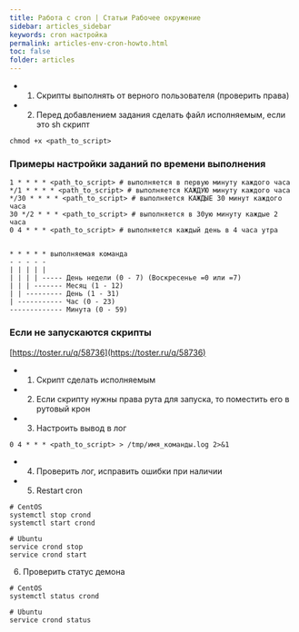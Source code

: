 ```yaml
---
title: Работа с cron | Статьи Рабочее окружение
sidebar: articles_sidebar
keywords: cron настройка
permalink: articles-env-cron-howto.html
toc: false
folder: articles
---
```


* 1) Скрипты выполнять от верного пользователя (проверить права)

* 2) Перед добавлением задания сделать файл исполняемым, если это sh скрипт

```
chmod +x <path_to_script>
```

### Примеры настройки заданий по времени выполнения

```
1 * * * * <path_to_script> # выполняется в первую минуту каждого часа
*/1 * * * * <path_to_script> # выполняется КАЖДУЮ минуту каждого часа
*/30 * * * * <path_to_script> # выполняется КАЖДЫЕ 30 минут каждого часа
30 */2 * * * <path_to_script> # выполняется в 30ую минуту каждые 2 часа
0 4 * * * <path_to_script> # выполняется каждый день в 4 часа утра


* * * * * выполняемая команда
- - - - -
| | | | |
| | | | ----- День недели (0 - 7) (Воскресенье =0 или =7)
| | | ------- Месяц (1 - 12)
| | --------- День (1 - 31)
| ----------- Час (0 - 23)
------------- Минута (0 - 59)
```

### Если не запускаются скрипты

[https://toster.ru/q/58736](https://toster.ru/q/58736)

* 1) Скрипт сделать исполняемым

* 2) Если скрипту нужны права рута для запуска, то поместить его в рутовый крон

* 3) Настроить вывод в лог

```
0 4 * * * <path_to_script> > /tmp/имя_команды.log 2>&1
```

* 4) Проверить лог, исправить ошибки при наличии

* 5) Restart cron

```
# CentOS
systemctl stop crond
systemctl start crond

# Ubuntu
service crond stop
service crond start
```

6) Проверить статус демона

```
# CentOS
systemctl status crond

# Ubuntu
service crond status
```
